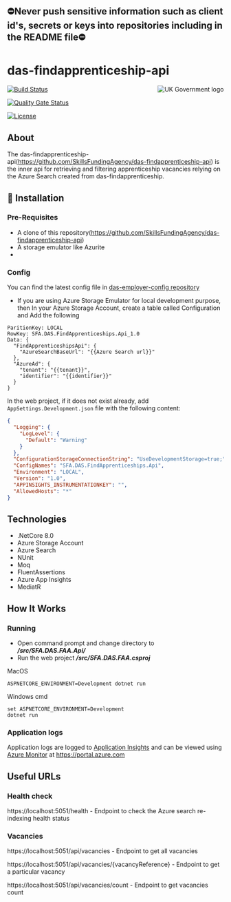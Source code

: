 ## ⛔Never push sensitive information such as client id's, secrets or keys into repositories including in the README file⛔

# das-findapprenticeship-api

<img src="https://avatars.githubusercontent.com/u/9841374?s=200&v=4" align="right" alt="UK Government logo">

[![Build Status](https://sfa-gov-uk.visualstudio.com/Digital%20Apprenticeship%20Service/_apis/build/status/Vacancy%20Services/Find%20Apprenticeship/das-findapprenticeship-api?repoName=SkillsFundingAgency%2Fdas-findapprenticeship-api&branchName=main)](https://sfa-gov-uk.visualstudio.com/Digital%20Apprenticeship%20Service/_apis/build/status/Vacancy%20Services/Find%20Apprenticeship/das-findapprenticeship-api?repoName=SkillsFundingAgency%2Fdas-findapprenticeship-api&branchName=main)

[![Quality Gate Status](https://sonarcloud.io/api/project_badges/measure?project=SkillsFundingAgency_das-findapprenticeship-api&metric=alert_status)](https://sonarcloud.io/summary/new_code?id=SkillsFundingAgency_das-findapprenticeship-api)

[![License](https://img.shields.io/badge/license-MIT-lightgrey.svg?longCache=true&style=flat-square)](https://en.wikipedia.org/wiki/MIT_License)

## About

The das-findapprenticeship-api(https://github.com/SkillsFundingAgency/das-findapprenticeship-api) is the inner api for retrieving and filtering apprenticeship vacancies relying on the Azure Search created from das-findapprenticeship.

## 🚀 Installation

### Pre-Requisites
* A clone of this repository(https://github.com/SkillsFundingAgency/das-findapprenticeship-api)
* A storage emulator like Azurite
* 
### Config
You can find the latest config file in [das-employer-config repository](https://github.com/SkillsFundingAgency/das-employer-config/blob/master/das-findapprenticeship-api/SFA.DAS.FindApprenticeships.Api.json)

* If you are using Azure Storage Emulator for local development purpose, then In your Azure Storage Account, create a table called Configuration and Add the following

```
ParitionKey: LOCAL
RowKey: SFA.DAS.FindApprenticeships.Api_1.0
Data: {
  "FindApprenticeshipsApi": {
    "AzureSearchBaseUrl": "{{Azure Search url}}"
  },
  "AzureAd": {
    "tenant": "{{tenant}}",
    "identifier": "{{identifier}}"
  }
}
```

In the web project, if it does not exist already, add `AppSettings.Development.json` file with the following content:

```json
{
  "Logging": {
    "LogLevel": {
      "Default": "Warning"
    }
  },
  "ConfigurationStorageConnectionString": "UseDevelopmentStorage=true;",
  "ConfigNames": "SFA.DAS.FindApprenticeships.Api",
  "Environment": "LOCAL",
  "Version": "1.0",
  "APPINSIGHTS_INSTRUMENTATIONKEY": "",
  "AllowedHosts": "*"
}
```

## Technologies
* .NetCore 8.0
* Azure Storage Account
* Azure Search
* NUnit
* Moq
* FluentAssertions
* Azure App Insights
* MediatR

## How It Works

### Running

* Open command prompt and change directory to _**/src/SFA.DAS.FAA.Api/**_
* Run the web project _**/src/SFA.DAS.FAA.csproj**_

MacOS
```
ASPNETCORE_ENVIRONMENT=Development dotnet run
```
Windows cmd
```
set ASPNETCORE_ENVIRONMENT=Development
dotnet run
```

### Application logs
Application logs are logged to [Application Insights](https://learn.microsoft.com/en-us/azure/azure-monitor/app/app-insights-overview) and can be viewed using [Azure Monitor](https://learn.microsoft.com/en-us/azure/azure-monitor/overview) at https://portal.azure.com

## Useful URLs

### Health check
https://localhost:5051/health - Endpoint to check the Azure search re-indexing health status

### Vacancies

https://localhost:5051/api/vacancies - Endpoint to get all vacancies

https://localhost:5051/api/vacancies/{vacancyReference} - Endpoint to get a particular vacancy

https://localhost:5051/api/vacancies/count - Endpoint to get vacancies count
